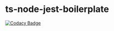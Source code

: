 # ts-node-jest-boilerplate

[![Codacy Badge](https://api.codacy.com/project/badge/Grade/1102d9bb2f8145a9b9f1c34a8eb1dd02)](https://app.codacy.com/gh/the-crafters-lab/ts-node-jest-boilerplate?utm_source=github.com&utm_medium=referral&utm_content=the-crafters-lab/ts-node-jest-boilerplate&utm_campaign=Badge_Grade_Settings)
